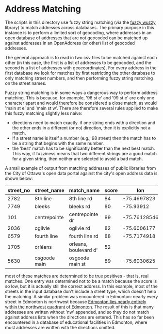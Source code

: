 # Address Matching
The scripts in this directory use fuzzy string matching (via the [fuzzy wuzzy](https://github.com/seatgeek/fuzzywuzzy) library) to match addresses across databases. The primary purpose in this instance is to perform a limited sort of geocoding, where addresses in an open database of addresses that are not geocoded can be matched up against addresses in an OpenAddress (or other) list of geocoded addresses.

The general approach is to read in two csv files to be matched against each other (in this case, the first is a list of addresses to be geocoded, and the second is a list of addresses with geocoordinates). 
For every address in the first database we look for matches by first restricting the other database to only matching street numbers, and then performing fuzzy string matching on the street names.

Fuzzy string matching is in some ways a dangerous way to perform address matching. This is because, for example, '98 st e' and '99 st e' are only one character apart and would therefore be considered a close match, as would 'main st e' and 'main st w'. There are therefore several rules applied to make this fuzzy matching slightly less naive:
* directions need to match exactly. if one string ends with a direction and the other ends in a different (or no) direction, then it is explicitly not a match.
* If a street name is itself a number (e.g., 98 street) then the match has to be a string that begins with the same number.
* the 'best' match has to be significantly better than the next best match. This way, if fuzziness means that two different strings are a good match for a given string, then neither are selected to avoid a bad match.

A small example of output from matching addresses of public libraries from the City of Ottawa's open data portal against the city's open address data is shown below:

| street_no | street_name  | match_name            | score | lon          | lat         | validity |
|-----------|--------------|-----------------------|-------|--------------|-------------|----------|
| 2782      | 8th line     | 8th line rd           | 84    | -75.4697823  | 45.2295893  | TP       |
| 7749      | bleeks       | bleeks rd             | 80    | -75.93912    | 45.1652793  | TP       |
| 101       | centrepointe | centrepointe dr       | 89    | -75.76128546 | 45.34449722 | TP       |
| 2036      | ogilvie      | ogilvie rd            | 82    | -75.6006177  | 45.4368362  | TP       |
| 6579      | fourth line  | fourth line rd        | 88    | -75.7174918  | 45.1329446  | TP       |
| 1705      | orléans      | orleans, boulevard d' | 52    |              |             | FN       |
| 5630      | osgoode main | osgoode main st       | 89    | -75.6030625  | 45.1473892  | TP       |

most of these matches are determined to be true positives - that is, real matches. One entry was determined not to be a match because the score is so low, but it is actually still the correct address.
In this example, most of the streets in the input database don't include a street type, which doesn't help the matching. A similar problem was encountered in Edmonton: nearly every street in Edmonton is northwest because [Edmonton lies nearly entirely within the northwest quadrant of Edmonton](https://www.vueweekly.com/nw-of-what-the-story-of-edmontons-offset-quadrant-system/). The result of this is that many addresses are written without 'nw' appended, and so they do not match against address lists when the directions are entered. This has so far been encountered in a database of educational facilities in Edmonton, where most addresses are written with the directions omitted.
